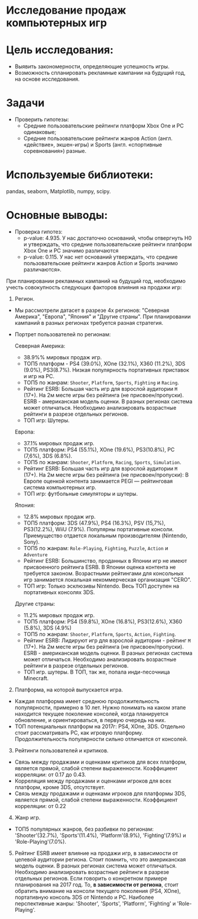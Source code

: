 # Исследование продаж компьютерных игр

# Цель исследования:
- Выявить закономерности, определяющие успешность игры.
- Возможность спланировать рекламные кампании на будущий год, на основе исследования.
        
# Задачи
- Проверить гипотезы:
	- Средние пользовательские рейтинги платформ Xbox One и PC одинаковые;
	- Средние пользовательские рейтинги жанров Action (англ. «действие», экшен-игры) и Sports (англ. «спортивные соревнования») разные.
    
# Используемые библиотеки:

pandas, seaborn, Matplotlib, numpy, scipy.

# Основные выводы:
- Проверка гипотез:
	- p-value: 4.935. У нас достаточно оснований, чтобы отвергнуть H0 и утверждать, что средние пользовательские рейтинги платформ Xbox One и PC значимо различаются
	- p-value: 0.115. У нас нет оснований утверждать, что средние пользовательские рейтинги жанров Action и Sports значимо различаются».

При планировании рекламных кампаний на будущий год, необходимо учесть совокупность следующих факторов влияния на продажи игр:

1. Регион.
- Мы рассмотрели датасет в разрезе 4х регионов: "Северная Америка", "Европа", "Япония" и "Другие страны". При планировании кампаний в разных регионах требуется разная стратегия.
- Портрет пользователей по регионам:

    Северная Америка:
    - 38.9%% мировых продаж игр.
    - ТОП5 платформ - PS4 (39.0%), XOne (32.1%), X360 (11.2%), 3DS (9.0%), PS3(8.7%). Низкая популярность портативных приставок и игр на PC.
    - ТОП5 по жанрам: `Shooter`, `Platform`, `Sports`, `Fighting` и `Racing`.
    - Рейтинг ESRB: Большая часть игр для взрослой аудитории `M` (17+). На 2м месте игры без рейтинга (не присвоен/пропуски). ESRB - американская модель оценки. В разных регионах система может отличаться.  Необходимо анализировать возрастные рейтинги в разрезе отдельных регионов.
    - ТОП игр: Шутеры.

    Европа:
    - 37.1% мировых продаж игр.
    - ТОП5 платформ: PS4 (55.1%), XOne (19.6%), PS3(10.8%), PC (7,6%), 3DS (6.8%).
    - ТОП5 по жанрам: `Shooter`, `Platform`, `Racing`, `Sports`, `Simulation`.
    - Рейтинг ESRB: Большая часть игр для взрослой аудитории `M` (17+). На 2м месте игры без рейтинга (не присвоен/пропуски): В Европе оценкой контента занимается PEGI — рейтинговая система компьютерных игр.
    - ТОП игр: футбольные симуляторы и шутеры.

    Япония:
    - 12.8% мировых продаж игр.
    - ТОП5 платформ: 3DS (47.9%), PS4 (16.3%), PSV (15,7%), PS3(12.2%), WiiU (7.9%). Популярны портативные консоли. Приемущество отдается локальным производителям (Nintendo, Sony).
    - ТОП5 по жанрам: `Role-Playing`, `Fighting`, `Puzzle`, `Action` и `Adventure`
    - Рейтинг ESRB: Большинство, проданных в Японии игр не имеют присвоенного рейтинга ESRB. В Японии оценка контента не требуется законом. Возрастными рейтингами для консольных игр занимается локальная некоммерческая организация "CERO".
    - ТОП игр: Только эсклюзивы Nintendo. Весь ТОП доступен на портативных консолях 3DS.

    Другие страны:
    - 11.2% мировых продаж игр.
    - ТОП5 платформ: PS4 (59.8%), XOne (16.8%), PS3(12.6%), X360 (5.8%), 3DS (4.9%)
    - ТОП5 по жанрам: `Shooter`, `Platform`, `Sports`, `Action`, `Fighting`.
    - Рейтинг ESRB: Лидируют игр для взрослой аудитории - рейтинг `M` (17+). На 2м месте игры без рейтинга (не присвоен/пропуски). ESRB - американская модель оценки. В разных регионах система может отличаться. Необходимо анализировать возрастные рейтинги в разрезе отдельных регионов.
    - ТОП игр. шутеры. В ТОП, так же, попала инди-песочница Minecraft.
      
2. Платформа, на которой выпускается игра. 
- Каждая платформа имеет среднюю продолжительность популярности, примерно в 10 лет. Нужно понимать на каком этапе находится текущее поколение консолей, когда планируется обновление, и ориентироваться, в первую очередь на них.
- ТОП потенциальных платформ на 2017г: PS4, XOne, 3DS. Отдельно стоит рассматривать PC, как игровую платформу. Продолжительность популярности сильно отличается от консолей.

3. Рейтинги пользователей и критиков.
- Связь между продажами и оценками критиков для всех платформ, является прямой, слабой степени выраженности. Коэффициент корреляции: от 0.17 до 0.43.
- Корреляция между продажами и оценками игроков для всех платформ, кроме 3DS, отсутствует.
- Связь между продажами и оценками игроков для платформы 3DS, является прямой, слабой степени выраженности. Коэффициент корреляции: от 0.22

4. Жанр игр.
- ТОП5 популярных жанров, без разбивки по регионам: 'Shooter'(32.7%), 'Sports'(11.4%), 'Platform'(8.9%), 'Fighting'(7.9%) и 'Role-Playing'(7.0%).

5. Рейтинг ESRB имеет влияние на продажи игр, в зависимости от целевой аудитории региона. Стоит помнить, что это американская модель оценки. В разных регионах система может отличаться. Необходимо анализировать возрастные рейтинги в разрезе отдельных регионов.
Если говорить о конкретном примере планирования на 2017 год. То, **в зависимости от региона**, стоит обратить внимание на консоли текущего поколения (PS4, XOne), портативную консоль 3DS от Nintendo и PC. Наиболее перспективные жанры: 'Shooter', 'Sports', 'Platform', 'Fighting' и 'Role-Playing'.
